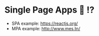 

<!-- js history -->
# Single Page Apps 🤔 !?

 - SPA example: https://reactjs.org/
 - MPA example: http://www.mes.tn/


<!-- Go to life demo inside the browser 🎥 -->